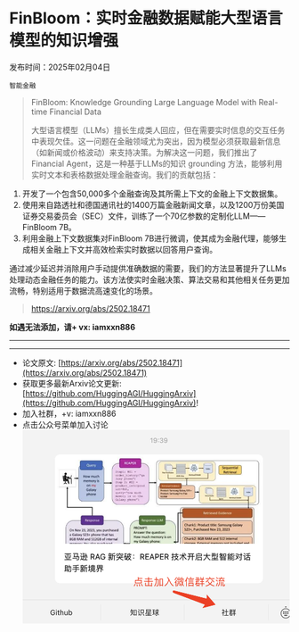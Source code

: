 # FinBloom：实时金融数据赋能大型语言模型的知识增强
发布时间：2025年02月04日

`智能金融`
> FinBloom: Knowledge Grounding Large Language Model with Real-time Financial Data
>
> 大型语言模型（LLMs）擅长生成类人回应，但在需要实时信息的交互任务中表现欠佳。这一问题在金融领域尤为突出，因为模型必须获取最新信息（如新闻或价格波动）来支持决策。为解决这一问题，我们推出了Financial Agent，这是一种基于LLMs的知识 grounding 方法，能够利用实时文本和表格数据处理金融查询。我们的贡献包括：
1. 开发了一个包含50,000多个金融查询及其所需上下文的金融上下文数据集。
2. 使用来自路透社和德国通讯社的1400万篇金融新闻文章，以及1200万份美国证券交易委员会（SEC）文件，训练了一个70亿参数的定制化LLM——FinBloom 7B。
3. 利用金融上下文数据集对FinBloom 7B进行微调，使其成为金融代理，能够生成相关金融上下文并高效检索实时数据以回答用户查询。

通过减少延迟并消除用户手动提供准确数据的需要，我们的方法显著提升了LLMs处理动态金融任务的能力。该方法使实时金融决策、算法交易和其他相关任务更加流畅，特别适用于数据流高速变化的场景。
>
> https://arxiv.org/abs/2502.18471

**如遇无法添加，请+ vx: iamxxn886**
<hr />


<hr />

- 论文原文: [https://arxiv.org/abs/2502.18471](https://arxiv.org/abs/2502.18471)
- 获取更多最新Arxiv论文更新: [https://github.com/HuggingAGI/HuggingArxiv](https://github.com/HuggingAGI/HuggingArxiv)!
- 加入社群，+v: iamxxn886
- 点击公众号菜单加入讨论
![](https://raw.githubusercontent.com/HuggingAGI/wx_assets/main/2024/07/31/1722434818326-94339e92-22f1-4472-9d27-fed232f70b5d.jpeg)